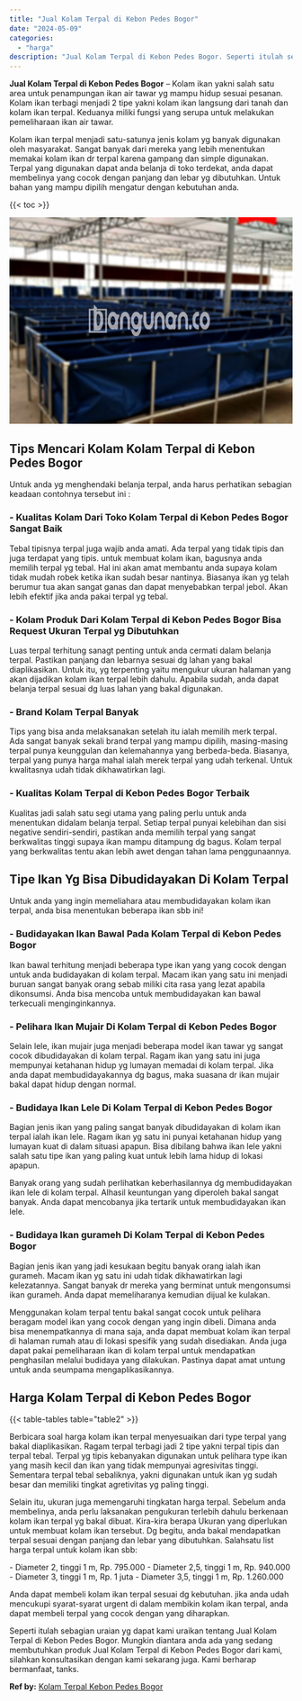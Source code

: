 ```yaml
---
title: "Jual Kolam Terpal di Kebon Pedes Bogor"
date: "2024-05-09"
categories: 
  - "harga"
description: "Jual Kolam Terpal di Kebon Pedes Bogor. Seperti itulah sebagian uraian yg dapat kami uraikan tentang Jual Kolam Terpal di Kebon Pedes Bogor. Mungkin diantara..."
---
```


**Jual Kolam Terpal di Kebon Pedes Bogor** – Kolam ikan yakni salah satu area untuk penampungan ikan air tawar yg mampu hidup sesuai pesanan. Kolam ikan terbagi menjadi 2 tipe yakni kolam ikan langsung dari tanah dan kolam ikan terpal. Keduanya miliki fungsi yang serupa untuk melakukan pemeliharaan ikan air tawar.

Kolam ikan terpal menjadi satu-satunya jenis kolam yg banyak digunakan oleh masyarakat. Sangat banyak dari mereka yang lebih menentukan memakai kolam ikan dr terpal karena gampang dan simple digunakan. Terpal yang digunakan dapat anda belanja di toko terdekat, anda dapat membelinya yang cocok dengan panjang dan lebar yg dibutuhkan. Untuk bahan yang mampu dipilih mengatur dengan kebutuhan anda.

{{< toc >}}

![Jual Kolam Terpal di Kebon Pedes Bogor](/images/jual-kolam-terpal-10.png)

## Tips Mencari Kolam Kolam Terpal di Kebon Pedes Bogor

Untuk anda yg menghendaki belanja terpal, anda harus perhatikan sebagian keadaan contohnya tersebut ini :

### \- Kualitas Kolam Dari Toko Kolam Terpal di Kebon Pedes Bogor Sangat Baik

Tebal tipisnya terpal juga wajib anda amati. Ada terpal yang tidak tipis dan juga terdapat yang tipis. untuk membuat kolam ikan, bagusnya anda memilih terpal yg tebal. Hal ini akan amat membantu anda supaya kolam tidak mudah robek ketika ikan sudah besar nantinya. Biasanya ikan yg telah berumur tua akan sangat ganas dan dapat menyebabkan terpal jebol. Akan lebih efektif jika anda pakai terpal yg tebal.

### \- Kolam Produk Dari Kolam Terpal di Kebon Pedes Bogor Bisa Request Ukuran Terpal yg Dibutuhkan

Luas terpal terhitung sanagt penting untuk anda cermati dalam belanja terpal. Pastikan panjang dan lebarnya sesuai dg lahan yang bakal diaplikasikan. Untuk itu, yg terpenting yaitu mengukur ukuran halaman yang akan dijadikan kolam ikan terpal lebih dahulu. Apabila sudah, anda dapat belanja terpal sesuai dg luas lahan yang bakal digunakan.

### \- Brand Kolam Terpal Banyak

Tips yang bisa anda melaksanakan setelah itu ialah memilih merk terpal. Ada sangat banyak sekali brand terpal yang mampu dipilih, masing-masing terpal punya keunggulan dan kelemahannya yang berbeda-beda. Biasanya, terpal yang punya harga mahal ialah merek terpal yang udah terkenal. Untuk kwalitasnya udah tidak dikhawatirkan lagi.

### \- Kualitas Kolam Terpal di Kebon Pedes Bogor Terbaik

Kualitas jadi salah satu segi utama yang paling perlu untuk anda menentukan didalam belanja terpal. Setiap terpal punyai kelebihan dan sisi negative sendiri-sendiri, pastikan anda memilih terpal yang sangat berkwalitas tinggi supaya ikan mampu ditampung dg bagus. Kolam terpal yang berkwalitas tentu akan lebih awet dengan tahan lama penggunaannya.

## Tipe Ikan Yg Bisa Dibudidayakan Di Kolam Terpal

Untuk anda yang ingin memeliahara atau membudidayakan kolam ikan terpal, anda bisa menentukan beberapa ikan sbb ini!

### \- Budidayakan Ikan Bawal Pada Kolam Terpal di Kebon Pedes Bogor

Ikan bawal terhitung menjadi beberapa type ikan yang yang cocok dengan untuk anda budidayakan di kolam terpal. Macam ikan yang satu ini menjadi buruan sangat banyak orang sebab miliki cita rasa yang lezat apabila dikonsumsi. Anda bisa mencoba untuk membudidayakan kan bawal terkecuali menginginkannya.

### \- Pelihara Ikan Mujair Di Kolam Terpal di Kebon Pedes Bogor

Selain lele, ikan mujair juga menjadi beberapa model ikan tawar yg sangat cocok dibudidayakan di kolam terpal. Ragam ikan yang satu ini juga mempunyai ketahanan hidup yg lumayan memadai di kolam terpal. Jika anda dapat membudidayakannya dg bagus, maka suasana dr ikan mujair bakal dapat hidup dengan normal.

### \- Budidaya Ikan Lele Di Kolam Terpal di Kebon Pedes Bogor

Bagian jenis ikan yang paling sangat banyak dibudidayakan di kolam ikan terpal ialah ikan lele. Ragam ikan yg satu ini punyai ketahanan hidup yang lumayan kuat di dalam situasi apapun. Bisa dibilang bahwa ikan lele yakni salah satu tipe ikan yang paling kuat untuk lebih lama hidup di lokasi apapun.

Banyak orang yang sudah perlihatkan keberhasilannya dg membudidayakan ikan lele di kolam terpal. Alhasil keuntungan yang diperoleh bakal sangat banyak. Anda dapat mencobanya jika tertarik untuk membudidayakan ikan lele.

### \- Budidaya Ikan gurameh Di Kolam Terpal di Kebon Pedes Bogor

Bagian jenis ikan yang jadi kesukaan begitu banyak orang ialah ikan gurameh. Macam ikan yg satu ini udah tidak dikhawatirkan lagi kelezatannya. Sangat banyak dr mereka yang berminat untuk mengonsumsi ikan gurameh. Anda dapat memeliharanya kemudian dijual ke kulakan.

Menggunakan kolam terpal tentu bakal sangat cocok untuk pelihara beragam model ikan yang cocok dengan yang ingin dibeli. Dimana anda bisa menempatkannya di mana saja, anda dapat membuat kolam ikan terpal di halaman rumah atau di lokasi spesifik yang sudah disediakan. Anda juga dapat pakai pemeliharaan ikan di kolam terpal untuk mendapatkan penghasilan melalui budidaya yang dilakukan. Pastinya dapat amat untung untuk anda seumpama mengaplikasikannya.

## Harga Kolam Terpal di Kebon Pedes Bogor

{{< table-tables table="table2" >}}

Berbicara soal harga kolam ikan terpal menyesuaikan dari type terpal yang bakal diaplikasikan. Ragam terpal terbagi jadi 2 tipe yakni terpal tipis dan terpal tebal. Terpal yg tipis kebanyakan digunakan untuk pelihara type ikan yang masih kecil dan ikan yang tidak mempunyai agresivitas tinggi. Sementara terpal tebal sebaliknya, yakni digunakan untuk ikan yg sudah besar dan memiliki tingkat agretivitas yg paling tinggi.

Selain itu, ukuran juga memengaruhi tingkatan harga terpal. Sebelum anda membelinya, anda perlu laksanakan pengukuran terlebih dahulu berkenaan kolam ikan terpal yg bakal dibuat. Kira-kira berapa Ukuran yang diperlukan untuk membuat kolam ikan tersebut. Dg begitu, anda bakal mendapatkan terpal sesuai dengan panjang dan lebar yang dibutuhkan. Salahsatu list harga terpal untuk kolam ikan sbb:

\- Diameter 2, tinggi 1 m, Rp. 795.000 - Diameter 2,5, tinggi 1 m, Rp. 940.000 - Diameter 3, tinggi 1 m, Rp. 1 juta - Diameter 3,5, tinggi 1 m, Rp. 1.260.000

Anda dapat membeli kolam ikan terpal sesuai dg kebutuhan. jika anda udah mencukupi syarat-syarat urgent di dalam membikin kolam ikan terpal, anda dapat membeli terpal yang cocok dengan yang diharapkan.

Seperti itulah sebagian uraian yg dapat kami uraikan tentang Jual Kolam Terpal di Kebon Pedes Bogor. Mungkin diantara anda ada yang sedang membutuhkan produk Jual Kolam Terpal di Kebon Pedes Bogor dari kami, silahkan konsultasikan dengan kami sekarang juga. Kami berharap bermanfaat, tanks.

**Ref by:** [Kolam Terpal Kebon Pedes Bogor](https://id.wikipedia.org/wiki/Kolam)
